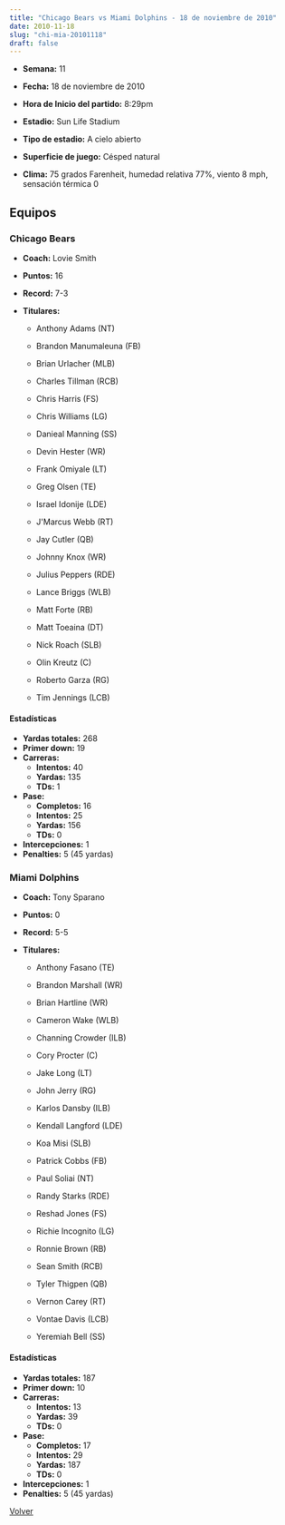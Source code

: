 ```yaml
---
title: "Chicago Bears vs Miami Dolphins - 18 de noviembre de 2010"
date: 2010-11-18
slug: "chi-mia-20101118"
draft: false
---
```


* **Semana:** 11
* **Fecha:** 18 de noviembre de 2010

* **Hora de Inicio del partido:** 8:29pm
* **Estadio:** Sun Life Stadium
* **Tipo de estadio:** A cielo abierto
* **Superficie de juego:** Césped natural
* **Clima:** 75 grados Farenheit, humedad relativa 77%, viento 8 mph, sensación térmica 0

## Equipos


### Chicago Bears
* **Coach:** Lovie Smith
* **Puntos:** 16
* **Record:** 7-3
* **Titulares:** 

  * Anthony Adams (NT) 

  * Brandon Manumaleuna (FB) 

  * Brian Urlacher (MLB) 

  * Charles Tillman (RCB) 

  * Chris Harris (FS) 

  * Chris Williams (LG) 

  * Danieal Manning (SS) 

  * Devin Hester (WR) 

  * Frank Omiyale (LT) 

  * Greg Olsen (TE) 

  * Israel Idonije (LDE) 

  * J'Marcus Webb (RT) 

  * Jay Cutler (QB) 

  * Johnny Knox (WR) 

  * Julius Peppers (RDE) 

  * Lance Briggs (WLB) 

  * Matt Forte (RB) 

  * Matt Toeaina (DT) 

  * Nick Roach (SLB) 

  * Olin Kreutz (C) 

  * Roberto Garza (RG) 

  * Tim Jennings (LCB) 

#### Estadísticas
* **Yardas totales:** 268
* **Primer down:** 19
* **Carreras:**
  * **Intentos:** 40
  * **Yardas:** 135
  * **TDs:** 1
* **Pase:**
  * **Completos:** 16
  * **Intentos:** 25
  * **Yardas:** 156
  * **TDs:** 0
* **Intercepciones:** 1
* **Penalties:** 5 (45 yardas)

### Miami Dolphins
* **Coach:** Tony Sparano
* **Puntos:** 0
* **Record:** 5-5
* **Titulares:** 

  * Anthony Fasano (TE) 

  * Brandon Marshall (WR) 

  * Brian Hartline (WR) 

  * Cameron Wake (WLB) 

  * Channing Crowder (ILB) 

  * Cory Procter (C) 

  * Jake Long (LT) 

  * John Jerry (RG) 

  * Karlos Dansby (ILB) 

  * Kendall Langford (LDE) 

  * Koa Misi (SLB) 

  * Patrick Cobbs (FB) 

  * Paul Soliai (NT) 

  * Randy Starks (RDE) 

  * Reshad Jones (FS) 

  * Richie Incognito (LG) 

  * Ronnie Brown (RB) 

  * Sean Smith (RCB) 

  * Tyler Thigpen (QB) 

  * Vernon Carey (RT) 

  * Vontae Davis (LCB) 

  * Yeremiah Bell (SS) 

#### Estadísticas
* **Yardas totales:** 187
* **Primer down:** 10
* **Carreras:**
  * **Intentos:** 13
  * **Yardas:** 39
  * **TDs:** 0
* **Pase:**
  * **Completos:** 17
  * **Intentos:** 29
  * **Yardas:** 187
  * **TDs:** 0
* **Intercepciones:** 1
* **Penalties:** 5 (45 yardas)


[Volver](/historia/2010)
